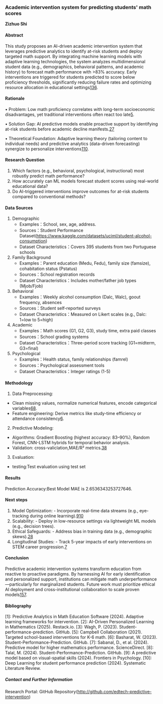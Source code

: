 ### Academic intervention system for predicting students' math scores

**Zizhuo Shi**

#### Abstract 
This study proposes an AI-driven academic intervention system that leverages predictive analytics to identify at-risk students and deploy targeted math support. By integrating machine learning models with adaptive learning technologies, the system analyzes multidimensional student data (e.g., demographics, behavioral patterns, and academic history) to forecast math performance with >83% accuracy. Early interventions are triggered for students predicted to score below proficiency thresholds, significantly reducing failure rates and optimizing resource allocation in educational settings[1](#R1)[3](#R3)[6](#R6).

#### Rationale
• Problem: Low math proficiency correlates with long-term socioeconomic disadvantages, yet traditional interventions often react too late[5](#R5).

• Solution Gap: AI predictive models enable proactive support by identifying at-risk students before academic decline manifests.[2](#R2)[7](#R7)

• Theoretical Foundation: Adaptive learning theory (tailoring content to individual needs) and predictive analytics (data-driven forecasting) synergize to personalize interventions[1](#R1)[10](#R10).

#### Research Question
1. Which factors (e.g., behavioral, psychological, instructional) most robustly predict math performance?
2. How accurately can ML models forecast student scores using real-world educational data?
3. Do AI-triggered interventions improve outcomes for at-risk students compared to conventional methods?

#### Data Sources
1. Demographic
   - Examples：School, sex, age, address.
   - Sources：Student Performance Dataset(https://www.kaggle.com/datasets/uciml/student-alcohol-consumption)
   - Dataset Characteristics：Covers 395 students from two Portuguese schools
2. Family Background
   - Examples：Parent education (Medu, Fedu), family size (famsize), cohabitation status (Pstatus)
   - Sources：School registration records
   - Dataset Characteristics：Includes mother/father job types (Mjob/Fjob)
3. Behavioral
   - Examples：Weekly alcohol consumption (Dalc, Walc), goout frequency, absences
   - Sources：Student self-reported surveys
   - Dataset Characteristics：Measured on Likert scales (e.g., Dalc: 1=low to 5=high)
4. Academic
   - Examples：Math scores (G1, G2, G3), study time, extra paid classes
   - Sources：School grading systems
   - Dataset Characteristics：Three-period score tracking (G1=midterm, G3=final)
5. Psychological
   - Examples：Health status, family relationships (famrel)
   - Sources：Psychological assessment tools
   - Dataset Characteristics：Integer ratings (1-5)

#### Methodology
1. Data Preprocessing:
  - Clean missing values, normalize numerical features, encode categorical variables[6](#R6)[8](#R8).
  - Feature engineering: Derive metrics like study-time efficiency or attendance consistency[6](#R6).

2. Predictive Modeling:
  - Algorithms: Gradient Boosting (highest accuracy: 83–90%), Random Forest, CNN-LSTM hybrids for temporal behavior analysis.
  - Validation: cross-valiclation,MAE/R² metrics.[3](#R3)[8](#R8)
    
3. Evaluation:
  - testing:Test evaluation using test set

#### Results
 Prediction Accuracy:Best Model MAE is 2.6536343253727646.

#### Next steps
1. Model Optimization:   - Incorporate real-time data streams (e.g., eye-tracking during online learning).[9](#R9)[10](#R10)
2. Scalability:   - Deploy in low-resource settings via lightweight ML models (e.g., decision trees).
3. Ethical Safeguards:   - Address bias in training data (e.g., demographic skews).[2](#R2)[8](#R8)
4. Longitudinal Studies:   - Track 5-year impacts of early interventions on STEM career progression.[7](#R7)
#### Conclusion
Predictive academic intervention systems transform education from reactive to proactive paradigms. By harnessing AI for early identification and personalized support, institutions can mitigate math underperformance—particularly for marginalized students. Future work must prioritize ethical AI deployment and cross-institutional collaboration to scale proven models[1](#R1)[5](#R5)[7](#R7).

#### Bibliography
<a name="R1"></a>
[1]: Predictive Analytics in Math Education Software (2024). Adaptive learning frameworks for intervention.
<a name="R2"></a>
[2]: AI-Driven Personalized Learning in Mathematics (2025). Restack.io.
<a name="R3"></a>
[3]: Wagh, P. (2023). Student-performance-prediction. GitHub.
<a name="R5"></a>
[5]: Campbell Collaboration (2021). Targeted school-based interventions for K-6 math.
<a name="R6"></a>
[6]: Basharat, W. (2023). Student-Performance-Prediction. GitHub.
<a name="R7"></a>
[7]: Sabanal, D., et al. (2024). Predictive model for higher mathematics performance. ScienceDirect.
<a name="R8"></a>
[8]: Talal, M. (2024). Student-Performance-Prediction. GitHub.
<a name="R9"></a>
[9]: A predictive model based on visual-spatial skills (2024). Frontiers in Psychology.
<a name="R10"></a>
[10]: Deep Learning for student performance prediction (2024). Systematic Literature Review.

##### Contact and Further Information
Research Portal: GitHub Repository(http://github.com/edtech-predictive-intervention)



